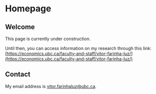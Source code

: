 # Homepage

## Welcome
This page is currently under construction. 

Until then, you can access information on my research through this link:
[https://economics.ubc.ca/faculty-and-staff/vitor-farinha-luz/](https://economics.ubc.ca/faculty-and-staff/vitor-farinha-luz/)


## Contact

My email address is [vitor.farinhaluz@ubc.ca](mailto:vitor.farinhaluz@ubc.ca).
